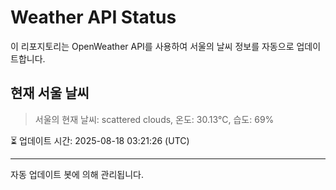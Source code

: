 
# Weather API Status

이 리포지토리는 OpenWeather API를 사용하여 서울의 날씨 정보를 자동으로 업데이트합니다.

## 현재 서울 날씨
> 서울의 현재 날씨: scattered clouds, 온도: 30.13°C, 습도: 69%

⏳ 업데이트 시간: 2025-08-18 03:21:26 (UTC)

---
자동 업데이트 봇에 의해 관리됩니다.
